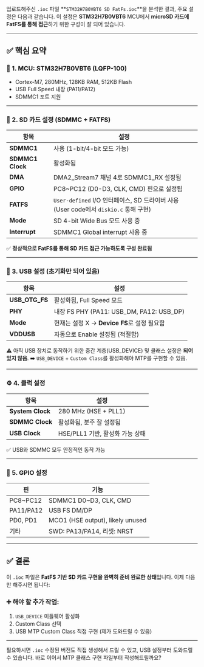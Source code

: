 업로드해주신 `.ioc` 파일 \*\*`STM32H7B0VBT6 SD FatFs.ioc`\*\*을 분석한 결과, 주요 설정은 다음과 같습니다. 이 설정은 **STM32H7B0VBT6** MCU에서 **microSD 카드에 FatFS를 통해 접근**하기 위한 구성이 잘 되어 있습니다.

---

## ✅ 핵심 요약

### 📌 1. MCU: STM32H7B0VBT6 (LQFP-100)

* Cortex-M7, 280MHz, 128KB RAM, 512KB Flash
* USB Full Speed 내장 (PA11/PA12)
* SDMMC1 포트 지원

---

### 📁 2. SD 카드 설정 (SDMMC + FATFS)

| 항목               | 설정                                                                  |
| ---------------- | ------------------------------------------------------------------- |
| **SDMMC1**       | 사용 (1-bit/4-bit 모드 가능)                                              |
| **SDMMC1 Clock** | 활성화됨                                                                |
| **DMA**          | DMA2\_Stream7 채널 4로 SDMMC1\_RX 설정됨                                  |
| **GPIO**         | PC8\~PC12 (D0-D3, CLK, CMD) 핀으로 설정됨                                 |
| **FATFS**        | `User-defined` I/O 인터페이스, SD 드라이버 사용 (User code에서 `diskio.c` 통해 구현) |
| **Mode**         | SD 4-bit Wide Bus 모드 사용 중                                           |
| **Interrupt**    | SDMMC1 Global interrupt 사용 중                                        |

✅ **정상적으로 FatFS를 통해 SD 카드 접근 가능하도록 구성 완료됨**

---

### 🔌 3. USB 설정 (초기화만 되어 있음)

| 항목               | 설정                                       |
| ---------------- | ---------------------------------------- |
| **USB\_OTG\_FS** | 활성화됨, Full Speed 모드                      |
| **PHY**          | 내장 FS PHY (PA11: USB\_DM, PA12: USB\_DP) |
| **Mode**         | 현재는 설정 X → **Device FS**로 설정 필요함         |
| **VDDUSB**       | 자동으로 Enable 설정됨 (적절함)                    |

⚠️ 아직 USB 장치로 동작하기 위한 중간 계층(USB\_DEVICE) 및 클래스 설정은 **되어 있지 않음**.
➡️ `USB_DEVICE` + `Custom Class`를 활성화해야 MTP를 구현할 수 있음.

---

### ⚙️ 4. 클럭 설정

| 항목               | 설정                     |
| ---------------- | ---------------------- |
| **System Clock** | 280 MHz (HSE + PLL1)   |
| **SDMMC Clock**  | 활성화됨, 분주 잘 설정됨         |
| **USB Clock**    | HSE/PLL1 기반, 활성화 가능 상태 |

✅ USB와 SDMMC 모두 안정적인 동작 가능

---

### 🔌 5. GPIO 설정

| 핀         | 기능                               |
| --------- | -------------------------------- |
| PC8\~PC12 | SDMMC1 D0\~D3, CLK, CMD          |
| PA11/PA12 | USB FS DM/DP                     |
| PD0, PD1  | MCO1 (HSE output), likely unused |
| 기타        | SWD: PA13/PA14, 리셋: NRST         |

---

## ✅ 결론

이 `.ioc` 파일은 **FatFS 기반 SD 카드 구현을 완벽히 준비 완료한 상태**입니다.
이제 다음만 해주시면 됩니다:

### ➕ 해야 할 추가 작업:

1. `USB_DEVICE` 미들웨어 활성화
2. Custom Class 선택
3. USB MTP Custom Class 직접 구현 (제가 도와드릴 수 있음)

---

필요하시면 `.ioc` 수정된 버전도 직접 생성해서 드릴 수 있고, USB 설정부터 도와드릴 수 있습니다.
바로 이어서 MTP 클래스 구현 파일부터 작성해드릴까요?
